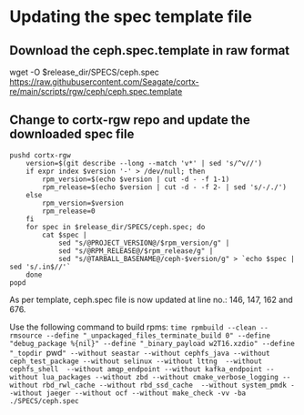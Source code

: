 # Updating the spec template file

## Download the ceph.spec.template in raw format
wget -O $release_dir/SPECS/ceph.spec https://raw.githubusercontent.com/Seagate/cortx-re/main/scripts/rgw/ceph/ceph.spec.template

## Change to cortx-rgw repo and update the downloaded spec file

```
pushd cortx-rgw
    version=$(git describe --long --match 'v*' | sed 's/^v//')
    if expr index $version '-' > /dev/null; then
        rpm_version=$(echo $version | cut -d - -f 1-1)
        rpm_release=$(echo $version | cut -d - -f 2- | sed 's/-/./')
    else
        rpm_version=$version
        rpm_release=0
    fi
    for spec in $release_dir/SPECS/ceph.spec; do
        cat $spec |
            sed "s/@PROJECT_VERSION@/$rpm_version/g" |
            sed "s/@RPM_RELEASE@/$rpm_release/g" |
            sed "s/@TARBALL_BASENAME@/ceph-$version/g" > `echo $spec | sed 's/.in$//'`
    done
popd
```

As per template, ceph.spec file is now updated at line no.: 146, 147, 162 and 676.

Use the following command to build rpms:
`time rpmbuild --clean --rmsource --define "_unpackaged_files_terminate_build 0" --define "debug_package %{nil}" --define "_binary_payload w2T16.xzdio" --define "_topdir `pwd`" --without seastar --without cephfs_java --without ceph_test_package --without selinux --without lttng  --without cephfs_shell  --without amqp_endpoint --without kafka_endpoint --without lua_packages --without zbd --without cmake_verbose_logging --without rbd_rwl_cache --without rbd_ssd_cache  --without system_pmdk --without jaeger --without ocf --without make_check -vv -ba ./SPECS/ceph.spec
`